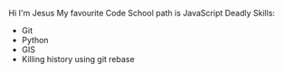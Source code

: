 Hi I'm Jesus
My favourite Code School path is JavaScript
Deadly Skills:
* Git
* Python
* GIS
* Killing history using git rebase
